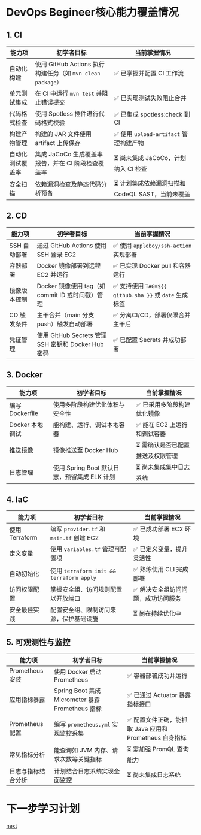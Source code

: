# DevOps Begineer核心能力覆盖情况
## 1. CI
| 能力项 | 初学者目标 | 当前掌握情况 |
|--------|-------------|----------------|
| 自动化构建 | 使用 GitHub Actions 执行构建任务（如 `mvn clean package`） | ✅ 已掌握并配置 CI 工作流 |
| 单元测试集成 | 在 CI 中运行 `mvn test` 并阻止错误提交 | ✅ 已实现测试失败阻止合并 |
| 代码格式检查 | 使用 Spotless 插件进行代码格式校验 | ✅ 已集成 spotless:check 到 CI |
| 构建产物管理 | 构建的 JAR 文件使用 artifact 上传保存 | ✅ 使用 `upload-artifact` 管理构建产物 |
| 自动化测试覆盖率 | 集成 JaCoCo 生成覆盖率报告，并在 CI 阶段检查覆盖率 | ⏳ 尚未集成 JaCoCo，计划纳入 CI 检查 |
| 安全扫描 | 依赖漏洞检查及静态代码分析预备 | ⏳ 计划集成依赖漏洞扫描和 CodeQL SAST，当前未覆盖 |

## 2. CD
| 能力项 | 初学者目标 | 当前掌握情况 |
|--------|-------------|----------------|
| SSH 自动部署 | 通过 GitHub Actions 使用 SSH 登录 EC2 | ✅ 使用 `appleboy/ssh-action` 实现部署 |
| 容器部署 | Docker 镜像部署到远程 EC2 并运行 | ✅ 已实现 Docker pull 和容器运行 |
| 镜像版本控制 | Docker 镜像使用 tag（如 commit ID 或时间戳）管理 | ✅ 支持使用 `TAG=${{ github.sha }}` 或 `date` 生成标签 |
| CD 触发条件 | 主干合并（main 分支 push）触发自动部署 | ✅ 分离CI/CD，部署仅限合并主干后 |
| 凭证管理 | 使用 GitHub Secrets 管理 SSH 密钥和 Docker Hub 密码 | ✅ 已配置 Secrets 并成功部署 |

## 3. Docker
| 能力项 | 初学者目标 | 当前掌握情况 |
|--------|-------------|----------------|
| 编写 Dockerfile | 使用多阶段构建优化体积与安全性 | ✅ 已采用多阶段构建优化镜像 |
| Docker 本地调试 | 能构建、运行、调试本地容器 | ✅ 能在 EC2 上运行和调试容器 |
| 推送镜像 | 镜像推送至 Docker Hub | ⏳ 需确认是否已配置推送及权限管理 |
| 日志管理 | 使用 Spring Boot 默认日志，预留集成 ELK 计划 | ⏳ 尚未集成集中日志系统 |

## 4. IaC
| 能力项 | 初学者目标 | 当前掌握情况 |
|--------|-------------|----------------|
| 使用 Terraform | 编写 `provider.tf` 和 `main.tf` 创建 EC2 | ✅ 已成功部署 EC2 环境 |
| 定义变量 | 使用 `variables.tf` 管理可配置项 | ✅ 已定义变量，提升灵活性 |
| 自动初始化 | 使用 `terraform init && terraform apply` | ✅ 熟练使用 CLI 完成部署 |
| 访问权限配置 | 掌握安全组、访问规则配置以开放端口 | ✅ 解决安全组访问问题，成功访问服务 |
| 安全最佳实践 | 配置安全组、限制访问来源，保护基础设施 | ⏳ 尚在持续优化中 |

## 5. 可观测性与监控
| 能力项 | 初学者目标 | 当前掌握情况 |
|--------|-------------|----------------|
| Prometheus 安装 | 使用 Docker 启动 Prometheus | ✅ 容器部署成功并运行 |
| 应用指标暴露 | Spring Boot 集成 Micrometer 暴露 Prometheus 指标 | ✅ 已通过 Actuator 暴露指标接口 |
| Prometheus 配置 | 编写 `prometheus.yml` 实现监控采集 | ✅ 配置文件正确，能抓取 Java 应用和 Prometheus 自身指标 |
| 常见指标分析 | 能查询如 JVM 内存、请求次数等关键指标 | ⏳ 需加强 PromQL 查询能力 |
| 日志与指标结合分析 | 计划结合日志系统实现全面监控 | ⏳ 尚未集成日志系统 |


# 下一步学习计划
[next](devops_beginner_next.md)